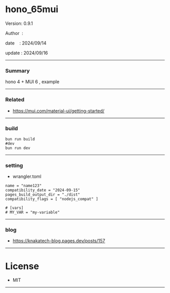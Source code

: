 ﻿# hono_65mui

 Version: 0.9.1

 Author  : 

 date    : 2024/09/14

 update  : 2024/09/16 

***
### Summary

hono 4 + MUI 6 , example

***
### Related

* https://mui.com/material-ui/getting-started/

***
### build

```
bun run build
#dev
bun run dev
```

***
### setting
* wrangler.toml

```
name = "name123"
compatibility_date = "2024-09-15"
pages_build_output_dir = "./dist"
compatibility_flags = [ "nodejs_compat" ]

# [vars]
# MY_VAR = "my-variable"
```

***
### blog 

* https://knakatech-blog.pages.dev/posts/157

***
# License

* MIT

***

